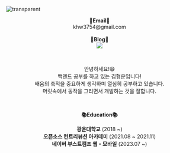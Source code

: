 ![transparent](https://capsule-render.vercel.app/api?type=transparent&fontColor=703ee5&text=HyungUn`s%20GitHub%20&height=150&fontSize=55&desc=Welcome!&descAlignY=75&descAlign=50)

<p align="center">
<Strong>📧Email📧</Strong><br>khw3754@gmail.com<br><br>
<Strong>🔗Blog🔗</Strong><br>
<a href="https://hhyung.tistory.com/" target="_blank"><img src="https://img.shields.io/badge/Tistory-535D6C?style=flat-square&logo=Tistory&logoColor=white"/></a>
</p>
<br>

<p align="center">
안녕하세요!😄<br>
백엔드 공부를 하고 있는 김형운입니다!<br>
배움의 축적을 중요하게 생각하며 열심히 공부하고 있습니다.<br>
머릿속에서 동작을 그리면서 개발하는 것을 잘합니다.
</p>

<br>

<p align="center">
    <Strong>📚Education📚</Strong><br>
</p>

<p align="center" display="inline-block">
    <Strong>광운대학교</Strong> (2018 ~)<br>
    <Strong>오픈소스 컨트리뷰션 아카데미</Strong> (2021.08 ~ 2021.11)<br>
    <Strong>네이버 부스트캠프 웹・모바일</Strong> (2023.07 ~)
</p>
